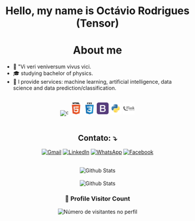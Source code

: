 ## <h1 align="center" >Hello, my name is Octávio Rodrigues (Tensor) </h1>
## <h1 align="center">About me</h1>
- 🤔 "Vi veri veniversum vivus vici.
- 🎓 studying bachelor of physics.
- 💼 I provide services: machine learning, artificial intelligence, data science and data prediction/classification.
<br />
<div align= "center">
<code><img height="32" src="https://cdn.iconscout.com/icon/free/png-512/c-programming-569564.png" alt="c"/></code>
<code><img height="32" src="https://raw.githubusercontent.com/github/explore/80688e429a7d4ef2fca1e82350fe8e3517d3494d/topics/html/html.png" alt="HTML5"/></code>
<code><img height="32" src="https://raw.githubusercontent.com/github/explore/80688e429a7d4ef2fca1e82350fe8e3517d3494d/topics/css/css.png" alt="CSS"/></code>
<code><img height="32" src="https://raw.githubusercontent.com/github/explore/80688e429a7d4ef2fca1e82350fe8e3517d3494d/topics/bootstrap/bootstrap.png" alt="Bootstrap"/></code>
<code><img height="32" src="https://raw.githubusercontent.com/github/explore/80688e429a7d4ef2fca1e82350fe8e3517d3494d/topics/python/python.png" alt="Python"/></code>
<code><img height="32" src="https://raw.githubusercontent.com/github/explore/80688e429a7d4ef2fca1e82350fe8e3517d3494d/topics/flask/flask.png" alt="Flask"/></code>
</div>

<br />
<p align="center">
   <h2 align="center">Contato: ⤵️</h2>
</p>

<p align="center">
  <a href="#" title="Gmail">
  <img src="https://img.shields.io/badge/-Gmail-FF0000?style=flat-square&labelColor=FF0000&logo=gmail&logoColor=white&link=LINK-DO-SEU-GMAIL" alt="Gmail"/></a>
  <a href="#" title="LinkedIn">
  <img src="https://img.shields.io/badge/-Linkedin-0e76a8?style=flat-square&logo=Linkedin&logoColor=white&link=LINK-DO-SEU-LINKEDIN" alt="LinkedIn"/></a>
  <a href="#" title="WhatsApp">
  <img src="https://img.shields.io/badge/-WhatsApp-25d366?style=flat-square&labelColor=25d366&logo=whatsapp&logoColor=white&link=API-DO-SEU-WHATSAPP" alt="WhatsApp"/></a>
  <a href="#" title="Facebook">
  <img src="https://img.shields.io/badge/-Facebook-3b5998?style=flat-square&labelColor=3b5998&logo=facebook&logoColor=white&link=LINK-DO-SEU-FACEBOOK" alt="Facebook"/></a>
</p>

<div align="center">
    <td>
      <br />
      <img
        align="center"
        src="https://github-readme-streak-stats.herokuapp.com/?user=OCTensor&theme=dark&hide_border=false"
        alt="Github Stats"
      />
    </td>
</div>

<div align="center">
    <td>
      <br />
      <img
        align="center"
        src="https://github-readme-stats.vercel.app/api?username=OCTensor&theme=dark&hide_border=false&include_all_commits=true"
        alt="Github Stats"
      />
    </td>
</div>

<div align="center">
  <h3><b>📍 Profile Visitor Count</b></h3>
</div>

<p align="center">
  <img
    src="https://profile-counter.glitch.me/OCTensor/count.svg"
    alt="Número de visitantes no perfil"
  />
</p>
